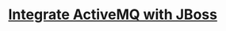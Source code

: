 # [Integrate ActiveMQ with JBoss](//javadev.org/courses/youtube/ternovich/2011/jboss-as-and-activemq/)
